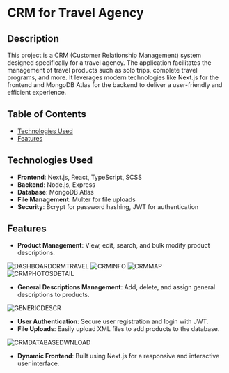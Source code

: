 # CRM for Travel Agency

## Description

This project is a CRM (Customer Relationship Management) system designed specifically for a travel agency. The application facilitates the management of travel products such as solo trips, complete travel programs, and more. It leverages modern technologies like Next.js for the frontend and MongoDB Atlas for the backend to deliver a user-friendly and efficient experience.

## Table of Contents

- [Technologies Used](#technologies-used)
- [Features](#Features)

## Technologies Used

- **Frontend**: Next.js, React, TypeScript, SCSS
- **Backend**: Node.js, Express
- **Database**: MongoDB Atlas
- **File Management**: Multer for file uploads
- **Security**: Bcrypt for password hashing, JWT for authentication

## Features

- **Product Management**: View, edit, search, and bulk modify product descriptions.

![DASHBOARDCRMTRAVEL](https://github.com/user-attachments/assets/1ec69ef0-47ef-467c-9ac3-89cf11fc1f63)
![CRMINFO](https://github.com/user-attachments/assets/99d71042-b04f-46d9-975c-a1ab4a98c59c)
![CRMMAP](https://github.com/user-attachments/assets/f480a9b3-31f3-47e8-b2f4-e7c8e5de4423)
![CRMPHOTOSDETAIL](https://github.com/user-attachments/assets/bc8f70a3-1dda-4c28-9957-db6a0ea15c38)

- **General Descriptions Management**: Add, delete, and assign general descriptions to products.


![GENERICDESCR](https://github.com/user-attachments/assets/49da1c03-ecc5-48ba-9e37-bafa13c2d27f)


- **User Authentication**: Secure user registration and login with JWT.
- **File Uploads**: Easily upload XML files to add products to the database.

![CRMDATABASEDWNLOAD](https://github.com/user-attachments/assets/c4f8eeaa-6fba-42a5-8762-4ccc1f177c21)


- **Dynamic Frontend**: Built using Next.js for a responsive and interactive user interface.




